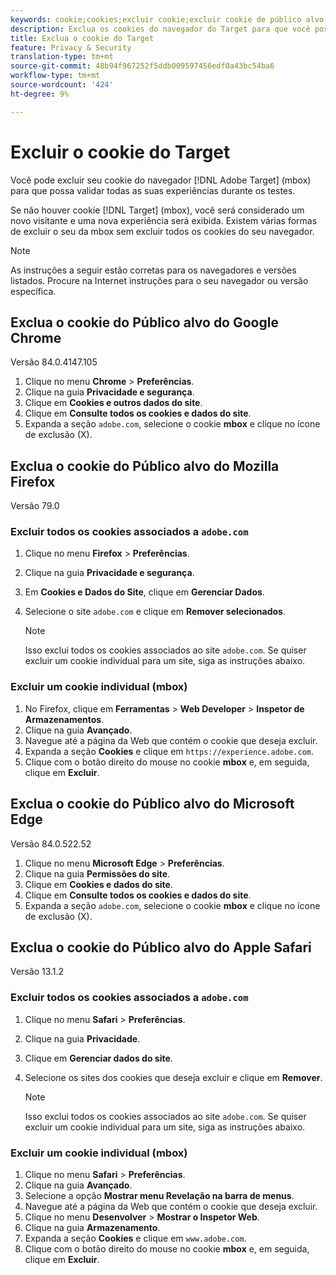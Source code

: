```yaml
---
keywords: cookie;cookies;excluir cookie;excluir cookie de público alvo;google chrome;chrome;mozilla firefox;firefox;microsoft edge;safari
description: Exclua os cookies do navegador do Target para que você possa validar todas as suas experiências.
title: Exclua o cookie do Target
feature: Privacy & Security
translation-type: tm+mt
source-git-commit: 48b94f967252f5ddb009597456edf0a43bc54ba6
workflow-type: tm+mt
source-wordcount: '424'
ht-degree: 9%

---
```



# Excluir o cookie do Target

Você pode excluir seu cookie do navegador [!DNL Adobe Target] (mbox) para que possa validar todas as suas experiências durante os testes.

Se não houver cookie [!DNL Target] (mbox), você será considerado um novo visitante e uma nova experiência será exibida. Existem várias formas de excluir o seu da mbox sem excluir todos os cookies do seu navegador.

>[!NOTE]
>
>As instruções a seguir estão corretas para os navegadores e versões listados. Procure na Internet instruções para o seu navegador ou versão específica.

## Exclua o cookie do Público alvo do Google Chrome

Versão 84.0.4147.105

1. Clique no menu **Chrome** > **Preferências**.
1. Clique na guia **Privacidade e segurança**.
1. Clique em **Cookies e outros dados do site**.
1. Clique em **Consulte todos os cookies e dados do site**.
1. Expanda a seção `adobe.com`, selecione o cookie **mbox** e clique no ícone de exclusão (X).

## Exclua o cookie do Público alvo do Mozilla Firefox

Versão 79.0

### Excluir todos os cookies associados a `adobe.com`

1. Clique no menu **Firefox** > **Preferências**.
1. Clique na guia **Privacidade e segurança**.
1. Em **Cookies e Dados do Site**, clique em **Gerenciar Dados**.
1. Selecione o site `adobe.com` e clique em **Remover selecionados**.

   >[!NOTE]
   >
   >Isso exclui todos os cookies associados ao site `adobe.com`. Se quiser excluir um cookie individual para um site, siga as instruções abaixo.

### Excluir um cookie individual (mbox)

1. No Firefox, clique em **Ferramentas** > **Web Developer** > **Inspetor de Armazenamentos**.
1. Clique na guia **Avançado**.
1. Navegue até a página da Web que contém o cookie que deseja excluir.
1. Expanda a seção **Cookies** e clique em `https://experience.adobe.com`.
1. Clique com o botão direito do mouse no cookie **mbox** e, em seguida, clique em **Excluir**.

## Exclua o cookie do Público alvo do Microsoft Edge

Versão 84.0.522.52

1. Clique no menu **Microsoft Edge** > **Preferências**.
1. Clique na guia **Permissões do site**.
1. Clique em **Cookies e dados do site**.
1. Clique em **Consulte todos os cookies e dados do site**.
1. Expanda a seção `adobe.com`, selecione o cookie **mbox** e clique no ícone de exclusão (X).

## Exclua o cookie do Público alvo do Apple Safari

Versão 13.1.2

### Excluir todos os cookies associados a `adobe.com`

1. Clique no menu **Safari** > **Preferências**.
1. Clique na guia **Privacidade**.
1. Clique em **Gerenciar dados do site**.
1. Selecione os sites dos cookies que deseja excluir e clique em **Remover**.

   >[!NOTE]
   >
   >Isso exclui todos os cookies associados ao site `adobe.com`. Se quiser excluir um cookie individual para um site, siga as instruções abaixo.

### Excluir um cookie individual (mbox)

1. Clique no menu **Safari** > **Preferências**.
1. Clique na guia **Avançado**.
1. Selecione a opção **Mostrar menu Revelação na barra de menus**.
1. Navegue até a página da Web que contém o cookie que deseja excluir.
1. Clique no menu **Desenvolver** > **Mostrar o Inspetor Web**.
1. Clique na guia **Armazenamento**.
1. Expanda a seção **Cookies** e clique em `www.adobe.com`.
1. Clique com o botão direito do mouse no cookie **mbox** e, em seguida, clique em **Excluir**.
